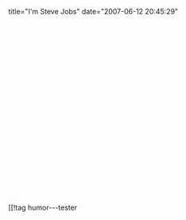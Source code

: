 title="I&#039;m Steve Jobs"
date="2007-06-12 20:45:29"
<div align="center"><object width="425" height="350"><param name="movie" value="http://www.youtube.com/v/Bf5qZrFfQFg"></param><param name="wmode" value="transparent"></param><embed src="http://www.youtube.com/v/Bf5qZrFfQFg" type="application/x-shockwave-flash" wmode="transparent" width="425" height="350"></embed></object></div>

[[!tag  humor---tester
